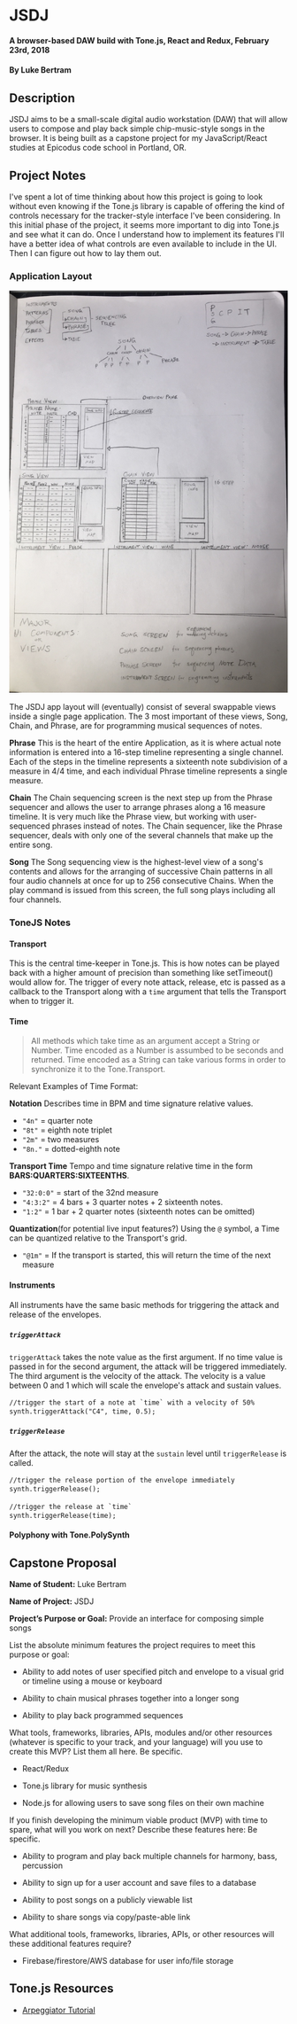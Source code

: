 # JSDJ

#### A browser-based DAW build with Tone.js, React and Redux, February 23rd, 2018

#### By **Luke Bertram**

## Description

JSDJ aims to be a small-scale digital audio workstation (DAW) that will allow users to compose and play back simple chip-music-style songs in the browser. It is being built as a capstone project for my JavaScript/React studies at Epicodus code school in Portland, OR.

## Project Notes

I've spent a lot of time thinking about how this project is going to look without even knowing if the Tone.js library is capable of offering the kind of controls necessary for the tracker-style interface I've been considering. In this initial phase of the project, it seems more important to dig into Tone.js and see what it can do. Once I understand how to implement its features I'll have a better idea of what controls are even available to include in the UI. Then I can figure out how to lay them out.

### Application Layout

![hand-drawn wireframe](jsdj-wireframe.jpg)

The JSDJ app layout will (eventually) consist of several swappable views inside a single page application. The 3 most important of these views, Song, Chain, and Phrase, are for programming musical sequences of notes.

**Phrase**
This is the heart of the entire Application, as it is where actual note information is entered into a 16-step timeline representing a single channel. Each of the steps in the timeline represents a sixteenth note subdivision of a measure in 4/4 time, and each individual Phrase timeline represents a single measure.

**Chain**
The Chain sequencing screen is the next step up from the Phrase sequencer and allows the user to arrange phrases along a 16 measure timeline. It is very much like the Phrase view, but working with user-sequenced phrases instead of notes. The Chain sequencer, like the Phrase sequencer, deals with only one of the several channels that make up the entire song.

**Song**
The Song sequencing view is the highest-level view of a song's contents and allows for the arranging of successive Chain patterns in all four audio channels at once for up to 256 consecutive Chains. When the play command is issued from this screen, the full song plays including all four channels.

### ToneJS Notes

#### Transport
This is the central time-keeper in Tone.js. This is how notes can be played back with a higher amount of precision than something like setTimeout() would allow for. The trigger of every note attack, release, etc is passed as a callback to the Transport along with a `time` argument that tells the Transport when to trigger it.

#### Time

>All methods which take time as an argument accept a String or Number. Time encoded as a Number is assumbed to be seconds and returned. Time encoded as a String can take various forms in order to synchronize it to the Tone.Transport.

Relevant Examples of Time Format:

**Notation**
Describes time in BPM and time signature relative values.
* `"4n"` = quarter note
* `"8t"` = eighth note triplet
* `"2m"` = two measures
* `"8n."` = dotted-eighth note

**Transport Time** Tempo and time signature relative time in the form **BARS:QUARTERS:SIXTEENTHS**.
* `"32:0:0"` = start of the 32nd measure
* `"4:3:2"` = 4 bars + 3 quarter notes + 2 sixteenth notes.
* `"1:2"` = 1 bar + 2 quarter notes (sixteenth notes can be omitted)

**Quantization**(for potential live input features?) Using the `@` symbol, a Time can be quantized relative to the Transport's grid.
* `"@1m"` = If the transport is started, this will return the time of the next measure

#### Instruments

All instruments have the same basic methods for triggering the attack and release of the envelopes.

##### `triggerAttack`
`triggerAttack` takes the note value as the first argument. If no time value is passed in for the second argument, the attack will be triggered immediately. The third argument is the velocity of the attack. The velocity is a value between 0 and 1 which will scale the envelope's attack and sustain values.
```
//trigger the start of a note at `time` with a velocity of 50%
synth.triggerAttack("C4", time, 0.5);
```

##### `triggerRelease`
After the attack, the note will stay at the `sustain` level until `triggerRelease` is called.
```
//trigger the release portion of the envelope immediately
synth.triggerRelease();

//trigger the release at `time`
synth.triggerRelease(time);
```

#### Polyphony with Tone.PolySynth


## Capstone Proposal
**Name of Student:** Luke Bertram

**Name of Project:** JSDJ

**Project’s Purpose or Goal:** Provide an interface for composing simple songs

List the absolute minimum features the project requires to meet this purpose or goal:

* Ability to add notes of user specified pitch and envelope to a visual grid or timeline using a mouse or keyboard

* Ability to chain musical phrases together into a longer song

* Ability to play back programmed sequences

What tools, frameworks, libraries, APIs, modules and/or other resources (whatever is specific to your track, and your language) will you use to create this MVP? List them all here. Be specific.

* React/Redux

* Tone.js library for music synthesis

* Node.js for allowing users to save song files on their own machine

If you finish developing the minimum viable product (MVP) with time to spare, what will you work on next? Describe these features here: Be specific.

* Ability to program and play back multiple channels for harmony, bass, percussion

* Ability to sign up for a user account and save files to a database

* Ability to post songs on a publicly viewable list

* Ability to share songs via copy/paste-able link

What additional tools, frameworks, libraries, APIs, or other resources will these additional features require?

* Firebase/firestore/AWS database for user info/file storage

## Tone.js Resources

* [Arpeggiator Tutorial](https://github.com/Tonejs/Tone.js/wiki/Arpeggiator)
